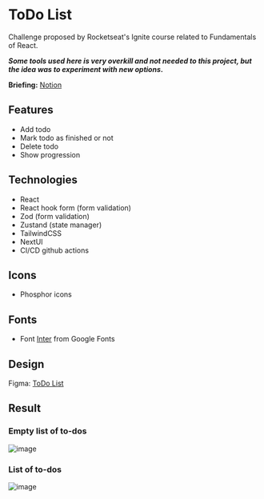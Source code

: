 # ToDo List

Challenge proposed by Rocketseat's Ignite course related to Fundamentals of React.

**_Some tools used here is very overkill and not needed to this project, but the idea was to experiment with new options_.**

**Briefing:** [Notion](https://efficient-sloth-d85.notion.site/Desafio-01-Praticando-os-conceitos-do-ReactJS-91fd63dd1a5b4a2796152de293ec1074)

## Features

- Add todo
- Mark todo as finished or not
- Delete todo
- Show progression

## Technologies

- React
- React hook form (form validation)
- Zod (form validation)
- Zustand (state manager)
- TailwindCSS
- NextUI
- CI/CD github actions

## Icons

- Phosphor icons

## Fonts

- Font [Inter](https://fonts.google.com/specimen/Inter?query=inter) from Google Fonts

## Design

Figma: [ToDo List](<https://www.figma.com/file/MUORNvgGWxae52zzWBRYBK/ToDo-List-%E2%80%A2-Desafio-React-(Copy)?type=design&node-id=56-96&mode=design&t=5OMdVECshh2VJopn-0>)

## Result

### Empty list of to-dos

![image](https://github.com/micael-diniz/todo-list/assets/45563240/7ebc8d7e-68c5-48e5-93b9-008796202082)

### List of to-dos

![image](https://github.com/micael-diniz/todo-list/assets/45563240/91150d81-7ed6-4fee-85df-49676fdbfd3d)
